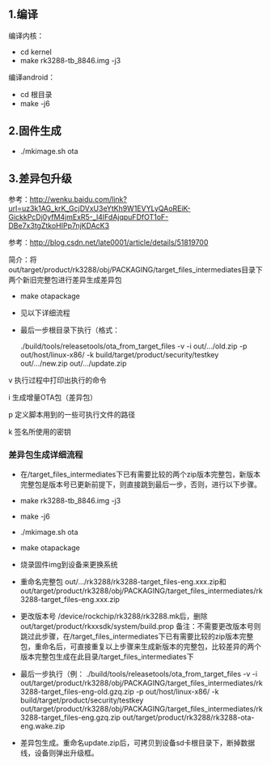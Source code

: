 ## 1.编译
编译内核：
- cd kernel
- make rk3288-tb_8846.img -j3

编译android：
- cd 根目录
- make -j6

## 2.固件生成
- ./mkimage.sh ota

## 3.差异包升级

参考：http://wenku.baidu.com/link?url=uz3k1AG_krK_GcjDVxU3eYtKh9W1EVYLyQAoREiK-GickkPcDj0yfM4jmExR5-_l4IFdAjqpuFDfOT1oF-DBe7x3tgZtkoHIPp7njKDAcK3

参考：http://blog.csdn.net/late0001/article/details/51819700

简介：将out/target/product/rk3288/obj/PACKAGING/target_files_intermediates目录下两个新旧完整包进行差异生成差异包
- make otapackage
- 见以下详细流程

- 最后一步根目录下执行（格式：

  ./build/tools/releasetools/ota_from_target_files -v -i  out/.../old.zip  -p out/host/linux-x86/ -k build/target/product/security/testkey out/.../new.zip  out/.../update.zip

 v 执行过程中打印出执行的命令
 
 i 生成增量OTA包（差异包）
 
 p 定义脚本用到的一些可执行文件的路径
 
 k 签名所使用的密钥

### 差异包生成详细流程
- 在/target_files_intermediates下已有需要比较的两个zip版本完整包，新版本完整包是版本号已更新前提下，则直接跳到最后一步，否则，进行以下步骤。
- make rk3288-tb_8846.img -j3
- make -j6
- ./mkimage.sh ota
- make otapackage
- 烧录固件img到设备来更换系统
- 重命名完整包
out/.../rk3288/rk3288-target_files-eng.xxx.zip和out/target/product/rk3288/obj/PACKAGING/target_files_intermediates/rk3288-target_files-eng.xxx.zip

- 更改版本号
/device/rockchip/rk3288/rk3288.mk后，删除out/target/product/rkxxsdk/system/build.prop
  备注：不需要更改版本号则跳过此步骤，在/target_files_intermediates下已有需要比较的zip版本完整包，重命名后，可直接重复以上步骤来生成新版本的完整包，比较差异的两个版本完整包生成在此目录/target_files_intermediates下
  
-  最后一步执行（例：
./build/tools/releasetools/ota_from_target_files -v -i out/target/product/rk3288/obj/PACKAGING/target_files_intermediates/rk3288-target_files-eng-old.gzq.zip -p out/host/linux-x86/ -k build/target/product/security/testkey out/target/product/rk3288/obj/PACKAGING/target_files_intermediates/rk3288-target_files-eng.gzq.zip out/target/product/rk3288/rk3288-ota-eng.wake.zip

- 差异包生成。重命名update.zip后，可拷贝到设备sd卡根目录下，断掉数据线，设备则弹出升级框。
